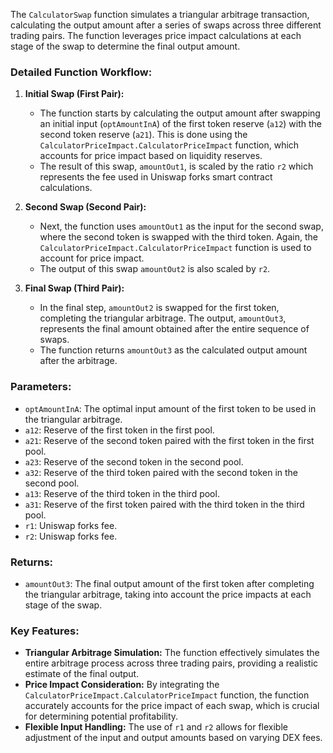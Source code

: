The `CalculatorSwap` function simulates a triangular arbitrage transaction, calculating the output amount after a 
series of swaps across three different trading pairs. The function leverages price impact calculations at each stage 
of the swap to determine the final output amount.

### Detailed Function Workflow:

1. **Initial Swap (First Pair):**
   - The function starts by calculating the output amount after swapping an initial input (`optAmountInA`) of the 
     first token reserve (`a12`) with the second token reserve (`a21`). This is done using the `CalculatorPriceImpact.CalculatorPriceImpact` 
     function, which accounts for price impact based on liquidity reserves. 
   - The result of this swap, `amountOut1`, is scaled by the ratio `r2` which represents the fee used in Uniswap forks smart contract calculations.

2. **Second Swap (Second Pair):**
   - Next, the function uses `amountOut1` as the input for the second swap, where the second token is swapped 
     with the third token. Again, the `CalculatorPriceImpact.CalculatorPriceImpact` function is used to 
     account for price impact. 
   - The output of this swap `amountOut2` is also scaled by `r2`.

3. **Final Swap (Third Pair):**
   - In the final step, `amountOut2` is swapped for the first token, completing the triangular arbitrage. 
     The output, `amountOut3`, represents the final amount obtained after the entire sequence of swaps.
   - The function returns `amountOut3` as the calculated output amount after the arbitrage.

### Parameters:
- `optAmountInA`: The optimal input amount of the first token to be used in the triangular arbitrage.
- `a12`: Reserve of the first token in the first pool.
- `a21`: Reserve of the second token paired with the first token in the first pool.
- `a23`: Reserve of the second token in the second pool.
- `a32`: Reserve of the third token paired with the second token in the second pool.
- `a13`: Reserve of the third token in the third pool.
- `a31`: Reserve of the first token paired with the third token in the third pool.
- `r1`: Uniswap forks fee.
- `r2`: Uniswap forks fee.

### Returns:
- `amountOut3`: The final output amount of the first token after completing the triangular arbitrage, taking into 
  account the price impacts at each stage of the swap.

### Key Features:
- **Triangular Arbitrage Simulation:** The function effectively simulates the entire arbitrage process across three 
  trading pairs, providing a realistic estimate of the final output.
- **Price Impact Consideration:** By integrating the `CalculatorPriceImpact.CalculatorPriceImpact` function, the 
  function accurately accounts for the price impact of each swap, which is crucial for determining potential profitability.
- **Flexible Input Handling:** The use of `r1` and `r2` allows for flexible adjustment of the input and output amounts 
  based on varying DEX fees.